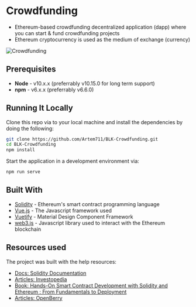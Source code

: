 # Crowdfunding

- Ethereum-based crowdfunding decentralized application (dapp) where you can start & fund crowdfunding projects
- Ethereum cryptocurrency is used as the medium of exchange (currency)

![Crowdfunding](https://i.imgur.com/mmnPHLf.gif)

## Prerequisites

* **Node** - v10.x.x (preferrably v10.15.0 for long term support)
* **npm** - v6.x.x (preferrably v6.6.0)

## Running It Locally

Clone this repo via to your local machine and install the dependencies by doing the following:

```bash
git clone https://github.com/Artem711/BLK-Crowdfunding.git
cd BLK-Crowdfunding
npm install
```

Start the application in a development environment via:

```bash
npm run serve
```

## Built With

* [Solidity](https://solidity.readthedocs.io/en/v0.5.2/) - Ethereum's smart contract programming language
* [Vue.js](https://vuejs.org/) - The Javascript framework used
* [Vuetify](https://vuetifyjs.com/en/) - Material Design Component Framework
* [web3.js](https://github.com/ethereum/web3.js/) - Javascript library used to interact with the Ethereum blockchain 

## Resources used
The project was built with the help resources: 
- [Docs: Solidity Documentation](https://docs.soliditylang.org/en/v0.8.7/)
- [Articles: Investopedia](https://www.investopedia.com/terms/c/crowdfunding.asp)
- [Book: Hands-On Smart Contract Development with Solidity and Ethereum : From Fundamentals to Deployment](https://www.amazon.com/Hands-Contract-Development-Solidity-Ethereum/dp/1492045268)
- [Articles: OpenBerry](https://openberry.ac/)
